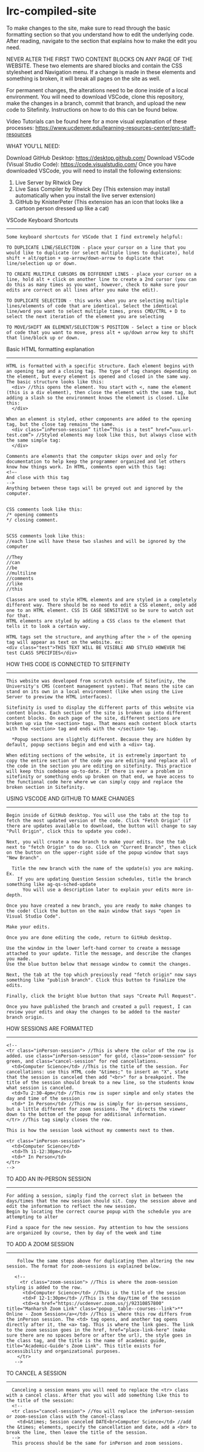 # lrc-compiled-site

To make changes to the site, make sure to read through the basic formatting section so that you understand how to edit the underlying code.
After reading, navigate to the section that explains how to make the edit you need.

NEVER ALTER THE FIRST TWO CONTENT BLOCKS ON ANY PAGE OF THE WEBSITE. These two elements are shared blocks and contain the CSS stylesheet and Navigation menu. If a change is made in these elements and something is broken, it will break all pages on the site as well.

For permanent changes, the alterations need to be done inside of a local environment. You will need to download VSCode, clone this repository, make the changes in a branch, commit that branch, and upload the new code to Sitefinity. Instructions on how to do this can be found below.

Video Tutorials can be found here for a more visual explanation of these processes:
https://www.ucdenver.edu/learning-resources-center/pro-staff-resources

WHAT YOU'LL NEED:

Download GitHub Desktop: https://desktop.github.com/
Download VSCode (Visual Studio Code): https://code.visualstudio.com/
Once you have downloaded VSCode, you will need to install the following extensions:

1. Live Server by Ritwick Dey
2. Live Sass Compiler by Ritwick Dey (This extension may install automatically when you install the live server extension)
3. GitHub by KnisterPeter (This extension has an icon that looks like a cartoon person dressed up like a cat)

VSCode Keyboard Shortcuts

---

    Some keyboard shortcuts for VSCode that I find extremely helpful:

    TO DUPLICATE LINE/SELECTION - place your cursor on a line that you would like to duplicate (or select multiple lines to duplicate), hold shift + alt/option + up-arrow/down-arrow to duplicate that line/selection up or down.

    TO CREATE MULTIPLE CURSORS ON DIFFERENT LINES - place your cursor on a line, hold alt + click on another line to create a 2nd cursor (you can do this as many times as you want, however, check to make sure your edits are correct on all lines after you make the edit).

    TO DUPLICATE SELECTION - this works when you are selecting multiple lines/elements of code that are identical. Select the identical line/word you want to select multiple times, press CMD/CTRL + D to select the next iteration of the element you are selecting

    TO MOVE/SHIFT AN ELEMENT/SELECTION'S POSITION - Select a tine or block of code that you want to move, press alt + up/down arrow key to shift that line/block up or down.

Basic HTML formatting explanation

---

    HTML is formatted with a specific structure. Each element begins with an opening tag and a closing tag. The type of tag changes depending on the element, but every element is opened and closed in the same way. The basic structure looks like this:
      <div> //this opens the element. You start with <, name the element (this is a div element), then close the element with the same tag, but adding a slash so the environment knows the element is closed. Like this:
      </div>

    When an element is styled, other components are added to the opening tag, but the close tag remains the same.
      <div class=”inPerson-session” title=”This is a test” href=”uuu.url-test.com”> //Styled elements may look like this, but always close with the same simple tag:
      </div>

    Comments are elements that the computer skips over and only for documentation to help keep the programmer organized and let others know how things work. In HTML, comments open with this tag:
    <!—-
    And close with this tag
    -->
    Anything between these tags will be greyed out and ignored by the computer.


    CSS comments look like this:
    /* opening comments
    */ closing comment.


    SCSS comments look like this:
    //each line will have these two slashes and will be ignored by the computer

    //They
    //can
    //be
    //multiline
    //comments
    //like
    //this

    Classes are used to style HTML elements and are styled in a completely different way. There should be no need to edit a CSS element, only add one to an HTML element. CSS IS CASE SENSITIVE so be sure to watch out for that.
    HTML elements are styled by adding a CSS class to the element that tells it to look a certain way.

    HTML tags set the structure, and anything after the > of the opening tag will appear as text on the website. ex:
    <div class="test">THIS TEXT WILL BE VISIBLE AND STYLED HOWEVER THE test CLASS SPECIFIES</div>

HOW THIS CODE IS CONNECTED TO SITEFINITY

---

    This website was developed from scratch outside of Sitefinity, the University's CMS (content management system). That means the site can stand on its own in a local environment (like when using the Live Server to preview the HTML interfaces).

    Sitefinity is used to display the different parts of this website via content blocks. Each section of the site is broken up into different content blocks. On each page of the site, different sections are broken up via the <section> tags. That means each content block starts with the <section> tag and ends with the </section> tag.

      *Popup sections are slightly different. Because they are hidden by default, popup sections begin and end with a <div> tag.

    When editing sections of the website, it is extremely important to copy the entire section of the code you are editing and replace all of the code in the section you are editing on sitefinity. This practice will keep this codebase up-to-date. If there is ever a problem in sitefinity or something ends up broken on that end, we have access to the functional code here where we can simply copy and replace the broken section in Sitefinity.

USING VSCODE AND GITHUB TO MAKE CHANGES

---

    Begin inside of GitHub desktop. You will use the tabs at the top to fetch the most updated version of the code. Click "Fetch Origin" (if there are updates available to download, the button will change to say "Pull Origin", click this to update you code).

    Next, you will create a new branch to make your edits. Use the tab next to "fetch Origin" to do so. Click on "Current Branch", then click on the button on the upper-right side of the popup window that says "New Branch".

      Title the new branch with the name of the update(s) you are making. Ex.
        If you are updating Question Session schedules, title the branch something like ag-qs-sched-update
          You will use a description later to explain your edits more in-depth.

    Once you have created a new branch, you are ready to make changes to the code! Click the button on the main window that says "open in Visual Studio Code".

    Make your edits.

    Once you are done editing the code, return to GitHub desktop.

    Use the window in the lower left-hand corner to create a message attached to your update. Title the message, and describe the changes you made.
    Use the blue button below that message window to commit the changes.

    Next, the tab at the top which previously read "fetch origin" now says something like "publish branch". Click this button to finalize the edits.

    Finally, click the bright blue button that says "Create Pull Request".

    Once you have published the branch and created a pull request, I can review your edits and okay the changes to be added to the master branch origin.

HOW SESSIONS ARE FORMATTED

---

    <!--
    <tr class="inPerson-session"> //This is where the color of the row is added. use class="inPerson-session" for gold, class="zoom-session" for green, and class="cancel-session" for red cancellations.
      <td>Computer Science</td> //This is the title of the session. For cancellations: use this HTML code "&times;" to insert an "X", state that the session is canceled then add "<br>" for a breakpoint. The title of the session should break to a new line, so the students know what session is canceled.
      <td>Tu 2:30-4pm</td> //This row is super simple and only states the day and time of the session
      <td>* In Person</td> //This row is simply for in-person sessions, but a little different for zoom sessions. The * directs the viewer down to the bottom of the popup for additional information.
    </tr> //This tag simply closes the row.

    This is how the session look without my comments next to them.

    <tr class="inPerson-session">
      <td>Computer Science</td>
      <td>Th 11-12:30pm</td>
      <td>* In Person</td>
    </tr>
    -->

TO ADD AN IN-PERSON SESSION

---

    For adding a session, simply find the correct slot in between the days/times that the new session should sit. Copy the session above and edit the information to reflect the new session.
    Begin by locating the correct course popup with the schedule you are attempting to alter

    Find a space for the new session. Pay attention to how the sessions are organized by course, then by day of the week and time

TO ADD A ZOOM SESSION

---

        Follow the same steps above for duplicating then altering the new session. The format for zoom-sessions is explained below.

       <!--
         <tr class="zoom-session"> //This is where the zoom-session styling is added to the row.
          <td>Computer Science</td> //This is the title of the session
          <td>F 12-1:30pm</td> //This is the day/time of the session
          <td><a href="https://ucdenver.zoom.us/j/92310857800" title="Manharsh Zoom Link" class="popup__table--courses--link">** Online - Zoom Session</a></td> //This is where this row differs from the inPerson session. The <td> tag opens, and another tag opens directly after it, the <a> tag. This is where the link goes. The link to the zoom session goes in the href, href="place-link-here" (make sure there are no spaces before or after the url), the style goes in the class tag, and the title is the name of academic guide, title="Academic-Guide's Zoom Link". This title exists for accessibility and organizational purposes.
        </tr>
       -->

TO CANCEL A SESSION

---

      Canceling a session means you will need to replace the <tr> class with a cancel class. After that you will add something like this to the title of the session:
      <!--
      <tr class="cancel-session"> //You will replace the inPerson-session or zoom-session class with the cancel-class
        <td>&times; Session canceled DATE<br>Computer Science</td> //add the &times; elements, specify the cancellation and date, add a <br> to break the line, then leave the title of the session.
      -->
      This process should be the same for inPerson and zoom sessions.
